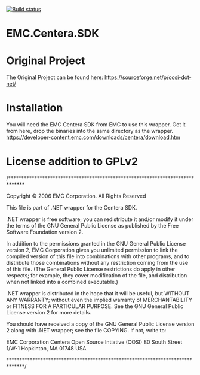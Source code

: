 [![Build status](https://ci.appveyor.com/api/projects/status/hx5trf7bmo2tf2y9/branch/master?svg=true)](https://ci.appveyor.com/project/MichelZ/emc-centera-sdk/branch/master)

# EMC.Centera.SDK

# Original Project
The Original Project can be found here: https://sourceforge.net/p/cosi-dot-net/

# Installation
You will need the EMC Centera SDK from EMC to use this wrapper. Get it from here, drop the binaries into the same directory as the wrapper.
https://developer-content.emc.com/downloads/centera/download.htm

# License addition to GPLv2
/******************************************************************************

Copyright © 2006 EMC Corporation. All Rights Reserved
 
This file is part of .NET wrapper for the Centera SDK.

.NET wrapper is free software; you can redistribute it and/or modify it under
the terms of the GNU General Public License as published by the Free Software
Foundation version 2.

In addition to the permissions granted in the GNU General Public License
version 2, EMC Corporation gives you unlimited permission to link the compiled
version of this file into combinations with other programs, and to distribute
those combinations without any restriction coming from the use of this file.
(The General Public License restrictions do apply in other respects; for
example, they cover modification of the file, and distribution when not linked
into a combined executable.)

.NET wrapper is distributed in the hope that it will be useful, but WITHOUT ANY
WARRANTY; without even the implied warranty of MERCHANTABILITY or FITNESS FOR A
PARTICULAR PURPOSE. See the GNU General Public License version 2 for more
details.

You should have received a copy of the GNU General Public License version 2
along with .NET wrapper; see the file COPYING. If not, write to:

 EMC Corporation 
 Centera Open Source Intiative (COSI) 
 80 South Street
 1/W-1
 Hopkinton, MA 01748
 USA

******************************************************************************/
